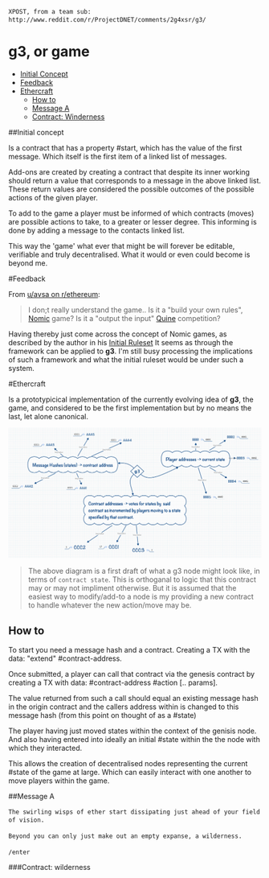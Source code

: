     XPOST, from a team sub: http://www.reddit.com/r/ProjectDNET/comments/2g4xsr/g3/

g3, or game
=========

* [Initial Concept](#initial-concept)
* [Feedback](#feedback)
* [Ethercraft](#ethercraft)
  * [How to](#how-to)
  * [Message A](#message-a)
  * [Contract: Winderness](#contract-wilderness)

##Initial concept

Is a contract that has a property #start, which has the value of the first message. Which itself is the first item of a linked list of messages.

Add-ons are created by creating a contract that despite its inner working should return a value that corresponds to a message in the above linked list. 
These return values are considered the possible outcomes of the possible actions of the given player.

To add to the game a player must be informed of which contracts (moves) are possible actions to take, to a greater or lesser degree. This informing is done by adding a message to the contacts linked list.

This way the 'game' what ever that might be will forever be editable, verifiable and truly decentralised. What it would or even could become is beyond me.

#Feedback

From [u/avsa on r/ethereum](http://www.reddit.com/r/ethereum/comments/2g4yke/g3_an_ethereum_game/ckg9xv3):


> I don;t really understand the game.. Is it a "build your own rules", [Nomic](http://en.wikipedia.org/wiki/Nomic) game? Is it a "output the input" [Quine](http://en.wikipedia.org/wiki/Quine) competition?

Having thereby just come across the concept of Nomic games, as described by the author in his [Initial Ruleset](http://legacy.earlham.edu/~peters/writing/nomic.htm) It seems as through the framework can be applied to **g3**. I'm still busy processing the implications of such a framework and what the initial ruleset would be under such a system.

#Ethercraft

Is a prototypicical implementation of the currently evolving idea of **g3**, the game, and considered to be the first implementation but by no means the last, let alone canonical.

![Diagram](https://raw.githubusercontent.com/d11e9/g3/master/g3-xmind.png)

> The above diagram is a first draft of what a g3 node might look like, in terms of `contract state`. This is orthoganal to logic that this contract may or may not impliment otherwise. But it is assumed that the easiest way to modify/add-to a node is my providing a new contract to handle whatever the new action/move may be.

## How to

To start you need a message hash and a contract. Creating a TX with the data: "extend" #contract-address.

Once submitted, a player can call that contract via the genesis contract by creating a TX with data: #contract-address #action [.. params].

The value returned from such a call should equal an existing message hash in the origin contract and the callers address within is changed to this message hash (from this point on thought of as a #state)

The player having just moved states within the context of the genisis node. And also having entered into ideally an initial #state within the the node with which they interacted.

This allows the creation of decentralised nodes representing the current #state of the game at large. Which can easily interact with one another to move players within the game.

##Message A

    The swirling wisps of ether start dissipating just ahead of your field of vision.

    Beyond you can only just make out an empty expanse, a wilderness.

    /enter 

###Contract: wilderness

